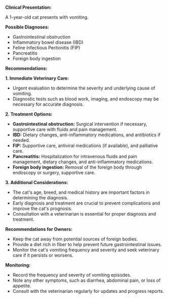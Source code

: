 **Clinical Presentation:**

A 1-year-old cat presents with vomiting.

**Possible Diagnoses:**

- Gastrointestinal obstruction
- Inflammatory bowel disease (IBD)
- Feline Infectious Peritonitis (FIP)
- Pancreatitis
- Foreign body ingestion

**Recommendations:**

**1. Immediate Veterinary Care:**

- Urgent evaluation to determine the severity and underlying cause of vomiting.
- Diagnostic tests such as blood work, imaging, and endoscopy may be necessary for accurate diagnosis.

**2. Treatment Options:**

- **Gastrointestinal obstruction:** Surgical intervention if necessary, supportive care with fluids and pain management.
- **IBD:** Dietary changes, anti-inflammatory medications, and antibiotics if needed.
- **FIP:** Supportive care, antiviral medications (if available), and palliative care.
- **Pancreatitis:** Hospitalization for intravenous fluids and pain management, dietary changes, and anti-inflammatory medications.
- **Foreign body ingestion:** Removal of the foreign body through endoscopy or surgery, supportive care.

**3. Additional Considerations:**

- The cat's age, breed, and medical history are important factors in determining the diagnosis.
- Early diagnosis and treatment are crucial to prevent complications and improve the cat's prognosis.
- Consultation with a veterinarian is essential for proper diagnosis and treatment.

**Recommendations for Owners:**

- Keep the cat away from potential sources of foreign bodies.
- Provide a diet rich in fiber to help prevent future gastrointestinal issues.
- Monitor the cat's vomiting frequency and severity and seek veterinary care if it persists or worsens.

**Monitoring:**

- Record the frequency and severity of vomiting episodes.
- Note any other symptoms, such as diarrhea, abdominal pain, or loss of appetite.
- Consult with the veterinarian regularly for updates and progress reports.